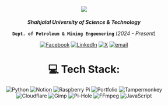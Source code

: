 <h1 align="center">
    <img src="https://readme-typing-svg.herokuapp.com/?font=Righteous&size=35&center=true&vCenter=true&repeat=true&width=500&height=70&duration=4000&lines=Hi+There!+👋;+I'm+TZ+Shuhag;" />
</h1>

<div align="center">
    
***Shahjalal University of Science & Technology***

 **`Dept. of Petroleum & Mining Engeenering`** (_2024 - Present_)

[![Facebook](https://img.shields.io/badge/Facebook-%231877F2.svg?logo=Facebook&logoColor=white)](https://facebook.com/tzshuhag) [![LinkedIn](https://img.shields.io/badge/LinkedIn-%230077B5.svg?logo=linkedin&logoColor=white)](https://linkedin.com/in/tz-shuhag) [![X](https://img.shields.io/badge/X-black.svg?logo=X&logoColor=white)](https://x.com/tzshuhag) [![email](https://img.shields.io/badge/Email-D14836?logo=gmail&logoColor=white)](mailto:tzshuhag18@gmail.com)

# 💻 Tech Stack:
![Python](https://img.shields.io/badge/python-3670A0?style=flat&logo=python&logoColor=ffdd54) ![Notion](https://img.shields.io/badge/Notion-%23000000.svg?style=flat&logo=notion&logoColor=white) ![Raspberry Pi](https://img.shields.io/badge/-Raspberry_Pi-C51A4A?style=flat&logo=Raspberry-Pi) ![Portfolio](https://img.shields.io/badge/Portfolio-%23000000.svg?style=flat&logo=firefox&logoColor=#FF7139) ![Tampermonkey](https://img.shields.io/badge/tampermonkey-%2300485B.svg?style=flat&logo=tampermonkey&logoColor=white) ![Cloudflare](https://img.shields.io/badge/Cloudflare-F38020?style=flat&logo=Cloudflare&logoColor=white) ![Gimp](https://img.shields.io/badge/Gimp-657D8B?style=flat&logo=gimp&logoColor=FFFFFF) ![Pi-Hole](https://img.shields.io/badge/pihole-%2396060C.svg?style=flat&logo=pi-hole&logoColor=white) ![FFmpeg](https://shields.io/badge/FFmpeg-%23171717.svg?logo=ffmpeg&style=flat&labelColor=171717&logoColor=5cb85c) ![JavaScript](https://img.shields.io/badge/javascript-%23323330.svg?style=flat&logo=javascript&logoColor=%23F7DF1E)

</div>
